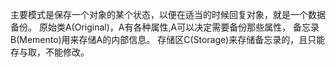 主要模式是保存一个对象的某个状态，以便在适当的时候回复对象，就是一个数据备份。
原始类A(Original)，A有各种属性,A可以决定需要备份那些属性，
备忘录B(Memento)用来存储A的内部信息。
存储区C(Storage)来存储备忘录的，且只能存与取，不能修改。